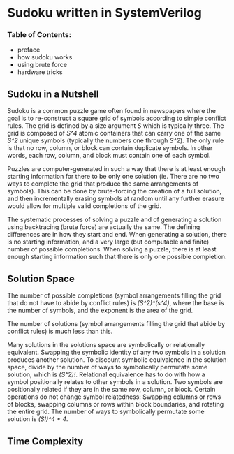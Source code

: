 
# Sudoku written in SystemVerilog

### Table of Contents:

- preface
- how sudoku works
- using brute force
- hardware tricks

## Sudoku in a Nutshell

Sudoku is a common puzzle game often found in newspapers where the goal is to re-construct a square grid of symbols according to simple conflict rules. The grid is defined by a size argument _S_ which is typically three. The grid is composed of _S^4_ atomic containers that can carry one of the same _S^2_ unique symbols (typically the numbers one through _S^2_). The only rule is that no row, column, or block can contain duplicate symbols. In other words, each row, column, and block must contain one of each symbol.

Puzzles are computer-generated in such a way that there is at least enough starting information for there to be only one solution (ie. There are no two ways to complete the grid that produce the same arrangements of symbols). This can be done by brute-forcing the creation of a full solution, and then incrementally erasing symbols at random until any further erasure would allow for multiple valid completions of the grid.

The systematic processes of solving a puzzle and of generating a solution using backtracing (brute force) are actually the same. The defining differences are in how they start and end. When generating a solution, there is no starting information, and a very large (but computable and finite) number of possible completions. When solving a puzzle, there is at least enough starting information such that there is only one possible completion.

## Solution Space

The number of possible completions (symbol arrangements filling the grid that do not have to abide by conflict rules) is _(S^2)^(s^4)_, where the base is the number of symbols, and the exponent is the area of the grid.

The number of solutions (symbol arrangements filling the grid that abide by conflict rules) is much less than this.

Many solutions in the solutions space are symbolically or relationally equivalent. Swapping the symbolic identity of any two symbols in a solution produces another solution. To discount symbolic equivalence in the solution space, divide by the number of ways to symbolically permutate some solution, which is _(S^2)!_. Relational equivalence has to do with how a symbol positionally relates to other symbols in a solution. Two symbols are positionally related if they are in the same row, column, or block. Certain operations do not change symbol relatedness: Swapping columns or rows of blocks, swapping columns or rows within block boundaries, and rotating the entire grid. The number of ways to symbolically permutate some solution is _(S!)^4 \* 4_.

## Time Complexity




